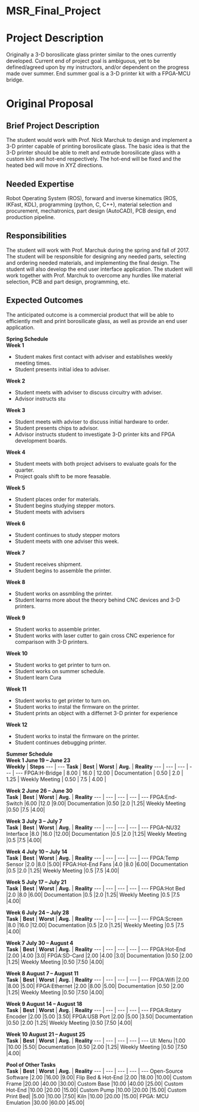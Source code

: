 # MSR_Final_Project
# Project Description
Originally a 3-D borosilicate glass printer similar to the ones currently developed. Current end of project goal is ambiguous, yet to be defined/agreed upon by my instructors, and/or dependent on the progress made over summer. End summer goal is a 3-D printer kit with a FPGA-MCU bridge.

# Original Proposal
## Brief Project Description
The student would work with Prof. Nick Marchuk to design and implement a 3-D printer capable of printing borosilicate glass. The basic idea is that the 3-D printer should be able to melt and extrude borosilicate glass with a custom kiln and hot-end respectively. The hot-end will be fixed and the heated bed will move in XYZ directions.
 
## Needed Expertise
Robot Operating System (ROS), forward and inverse kinematics (ROS, IKFast, KDL), programming (python, C, C++), material selection and procurement, mechatronics, part design (AutoCAD), PCB design, end production pipeline.
 
## Responsibilities
The student will work with Prof. Marchuk during the spring and fall of 2017. The student will be responsible for designing any needed parts, selecting and ordering needed materials, and implementing the final design. The student will also develop the end user interface application. The student will work together with Prof. Marchuk to overcome any hurdles like material selection, PCB and part design, programming, etc.
 
## Expected Outcomes
The anticipated outcome is a commercial product that will be able to efficiently melt and print borosilicate glass, as well as provide an end user application.

**Spring Schedule**
<br>
**Week 1** 
- Student makes first contact with adviser and establishes weekly meeting times.
- Student presents initial idea to adviser.

**Week 2** 
- Student meets with adviser to discuss circuitry with adviser.
- Advisor instructs stu

**Week 3** 
- Student meets with adviser to discuss initial hardware to order.
- Student presents chips to advisor.
- Advisor instructs student to investigate 3-D printer kits and FPGA development boards.

**Week 4** 
- Student meets with both project advisers to evaluate goals for the quarter.
- Project goals shift to be more feasable.

**Week 5** 
- Student places order for materials.
- Student begins studying stepper motors.
- Student meets with advisers

**Week 6** 
- Student continues to study stepper motors
- Student meets with one adviser this week.

**Week 7** 
- Student receives shipment.
- Student begins to assemble the printer.

**Week 8** 
- Student works on assmbling the printer.
- Student learns more about the theory behind CNC devices and 3-D printers.

**Week 9** 
- Student works to assemble printer.
- Student works with laser cutter to gain cross CNC experience for comparison with 3-D printers.

**Week 10** 
- Student works to get printer to turn on.
- Student works on summer schedule.
- Student learn Cura

**Week 11** 
- Student works to get printer to turn on.
- Student works to instal the firmware on the printer.
- Student prints an object with a differnet 3-D printer for experience

**Week 12**
- Student works to instal the firmware on the printer.
- Student continues debugging printer.

**Summer Schedule**
<br>
**Week 1	June 19 – June 23**
<br>
**Weekly** | **Steps**
--- | ---
**Task**				| **Best** 		| **Worst**		| **Avg.**		| **Reality**
--- | --- | --- | --- | ---
FPGA:H-Bridge    | 8.00		| 16.0		| 12.00 |
Documentation		| 0.50		 | 2.0		 | 1.25 |
Weekly Meeting	| 0.50		 | 7.5		 | 4.00 |

**Week 2	June 26 – June 30**
<br>
**Task**				| **Best** 		| **Worst**		| **Avg.**		| **Reality**
--- | --- | --- | --- | ---
FPGA:End-Switch		 |6.00		|12.0		 |9.00|
Documentation		 |0.50		 |2.0		 |1.25|
Weekly Meeting		 |0.50		 |7.5		 |4.00|

**Week 3	July 3 – July 7**
<br>
**Task**				| **Best** 		| **Worst**		| **Avg.**		| **Reality**
--- | --- | --- | --- | ---
FPGA–NU32 Interface	 |8.0		|16.0		|12.00|
Documentation		 |0.5		|2.0		 |1.25|
Weekly Meeting		 |0.5		|7.5		 |4.00|

**Week 4	July 10 – July 14**
<br>
**Task**				| **Best** 		| **Worst**		| **Avg.**		| **Reality**
--- | --- | --- | --- | ---
FPGA:Temp Sensor		 |2.0		 |8.0		 |5.00|
FPGA:Hot-End Fans	 |4.0		 |8.0		 |6.00|
Documentation		 |0.5		 |2.0		 |1.25|
Weekly Meeting		 |0.5		 |7.5		 |4.00|

**Week 5	July 17 – July 21**
<br>
**Task**				| **Best** 		| **Worst**		| **Avg.**		| **Reality**
--- | --- | --- | --- | ---
FPGA:Hot Bed		 |2.0		 |8.0		|6.00|
Documentation		 |0.5		 |2.0		|1.25|
Weekly Meeting		 |0.5		 |7.5		|4.00|

**Week 6	July 24 – July 28**
<br>
**Task**				| **Best** 		| **Worst**		| **Avg.**		| **Reality**
--- | --- | --- | --- | ---
FPGA:Screen		 |8.0		|16.0		|12.00|
Documentation		 |0.5		 |2.0		 |1.25|
Weekly Meeting		 |0.5		 |7.5		 |4.00|

**Week 7	July 30 – August 4**
<br>
**Task**				| **Best** 		| **Worst**		| **Avg.**		| **Reality**
--- | --- | --- | --- | ---
FPGA:Hot-End		 |2.00		 |4.00		 |3.0|
FPGA:SD-Card		 |2.00		 |4.00		 |3.0|
Documentation		 |0.50		 |2.00		 |1.25|
Weekly Meeting		 |0.50		 |7.50		 |4.00|

**Week 8	August 7 – August 11**
<br>
**Task**				| **Best** 		| **Worst**		| **Avg.**		| **Reality**
--- | --- | --- | --- | ---
FPGA:Wifi			 |2.00		 |8.00		 |5.00|
FPGA:Ethernet		 |2.00		 |8.00		 |5.00|
Documentation		 |0.50		 |2.00		 |1.25|
Weekly Meeting		 |0.50		 |7.50		 |4.00|

**Week 9	August 14 – August 18**
<br>
**Task**				| **Best** 		| **Worst**		| **Avg.**		| **Reality**
--- | --- | --- | --- | ---
FPGA:Rotary Encoder	 |2.00		 |5.00		 |3.50|
FPGA:USB Port		 |2.00		 |5.00		 |3.50|
Documentation		 |0.50		 |2.00		 |1.25|
Weekly Meeting		 |0.50		 |7.50		 |4.00|

**Week 10	August 21 – August 25**
<br>
**Task**				| **Best** 		| **Worst**		| **Avg.**		| **Reality**
--- | --- | --- | --- | ---
UI:	Menu			 |1.00		|10.00		 |5.50|
Documentation		 |0.50		 |2.00		 |1.25|
Weekly Meeting		 |0.50		 |7.50		 |4.00|


**Pool of Other Tasks**
<br>
**Task**				| **Best** 		| **Worst**		| **Avg.**		| **Reality**
--- | --- | --- | --- | ---
Open-Source Software	 |2.00		|16.00		 |9.00|
Flip Bed & Hot-End	 |2.00		|18.00		|10.00|
Custom Frame		|20.00		|40.00		|30.00|
Custom Base		|10.00		|40.00		|25.00|
Custom Hot-End	|10.00		|20.00		|15.00|
Custom Pump		|10.00		|20.00		|15.00|
Custom Print Bed|		 |5.00		|10.00		 |7.50|
Kiln				|10.00		|20.00		|15.00|
FPGA: MCU Emulation	|30.00		|60.00		|45.00|
